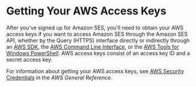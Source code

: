 # Getting Your AWS Access Keys<a name="get-aws-keys"></a>

After you've signed up for Amazon SES, you'll need to obtain your AWS access keys if you want to access Amazon SES through the Amazon SES API, whether by the Query \(HTTPS\) interface directly or indirectly through an [AWS SDK](https://aws.amazon.com/tools/), the [AWS Command Line Interface](https://aws.amazon.com/cli/), or the [AWS Tools for Windows PowerShell](https://aws.amazon.com/powershell/)\. AWS access keys consist of an access key ID and a secret access key\.

For information about getting your AWS access keys, see [ AWS Security Credentials](https://docs.aws.amazon.com/general/latest/gr/aws-security-credentials.html) in the *AWS General Reference*\.